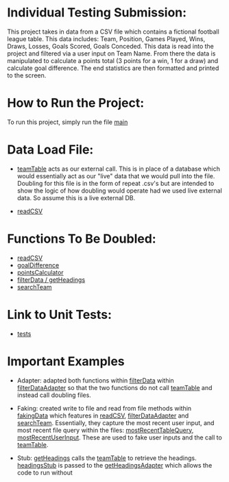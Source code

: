 # Individual Testing Submission:

This project takes in data from a CSV file which contains a fictional football league table. This data includes: Team, Position, Games Played, Wins, Draws, Losses, Goals Scored, Goals Conceded.
This data is read into the project and filtered via a user input on Team Name. From there the data is manipulated to calculate a points total (3 points for a win, 1 for a draw) and calculate goal difference. The end statistics are then formatted and printed to the screen.

# How to Run the Project:

To run this project, simply run the file [main](functions/main.py)


# Data Load File:

- [teamTable](resources/teamTable.csv) acts as our external call. This is in place of a database which would essentially act as our "live" data that we would pull into the file. Doubling for this file is in the form of repeat .csv's but are intended to show the logic of how doubling would operate had we used live external data. So assume this is a live external DB.
  

- [readCSV](functions/readCSV.py)

# Functions To Be Doubled:

- [readCSV](functions/readCSV.py)
- [goalDifference](functions/goalDifference.py)
- [pointsCalculator](functions/pointsCalculator.py)
- [filterData / getHeadings](functions/filterData.py)
- [searchTeam](functions/searchTeam.py)

# Link to Unit Tests:

- [tests](tests)

# Important Examples

- Adapter: adapted both functions within [filterData](functions/filterData.py) within [filterDataAdapter](functions/filterDataAdapter.py) so that the two functions do not call [teamTable](resources/teamTable.csv) and instead call doubling files.
  

- Faking: created write to file and read from file methods within [fakingData](functions/fakingData.py) which features in [readCSV](functions/readCSV.py), [filterDataAdapter](functions/filterDataAdapter.py) and [searchTeam](functions/searchTeam.py). Essentially, they capture the most recent user input, and most recent file query within the files: [mostRecentTableQuery](resources/mostRecentTableQuery.csv), [mostRecentUserInput](resources/mostRecentUserInput.txt). These are used to fake user inputs and the call to [teamTable](resources/teamTable.csv).
  

- Stub: [getHeadings](functions/filterData.py) calls the [teamTable](resources/teamTable.csv) to retrieve the headings. [headingsStub](resources/headingsStub.csv) is passed to the [getHeadingsAdapter](functions/filterDataAdapter.py) which allows the code to run without 
